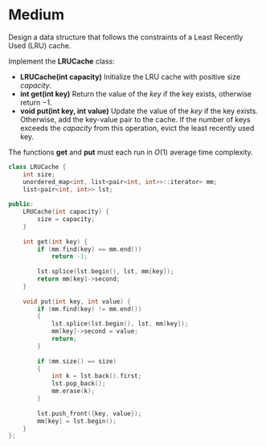 # Medium

Design a data structure that follows the constraints of a Least Recently Used (LRU) cache.

Implement the **LRUCache** class:

- **LRUCache(int capacity)** Initialize the LRU cache with positive size $capacity$.
- **int get(int key)** Return the value of the $key$ if the key exists, otherwise return $-1$.
- **void put(int key, int value)** Update the value of the $key$ if the key exists. Otherwise, add the key-value pair to the cache. If the number of keys exceeds the $capacity$ from this operation, evict the least recently used key.

The functions **get** and **put** must each run in $O(1)$ average time complexity.

```cpp
class LRUCache {
    int size;
    unordered_map<int, list<pair<int, int>>::iterator> mm;
    list<pair<int, int>> lst;
    
public:
    LRUCache(int capacity) {
        size = capacity;
    }
    
    int get(int key) {
        if (mm.find(key) == mm.end())
            return -1;
        
        lst.splice(lst.begin(), lst, mm[key]);
        return mm[key]->second;
    }
    
    void put(int key, int value) {
        if (mm.find(key) != mm.end())
        {
            lst.splice(lst.begin(), lst, mm[key]);
            mm[key]->second = value;
            return;
        }
        
        if (mm.size() == size)
        {
            int k = lst.back().first;
            lst.pop_back();
            mm.erase(k);
        }
        
        lst.push_front({key, value});
        mm[key] = lst.begin();
    }
};
```
